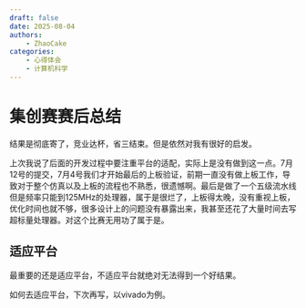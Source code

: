 ```yaml
---
draft: false
date: 2025-08-04
authors:
    - ZhaoCake
categories:
    - 心得体会
    - 计算机科学
---
```


# 集创赛赛后总结

结果是彻底寄了，竞业达杯，省三结束。但是依然对我有很好的启发。

上次我说了后面的开发过程中要注重平台的适配，实际上是没有做到这一点。7月12号的提交，7月4号我们才开始最后的上板验证，前期一直没有做上板工作，导致对于整个仿真以及上板的流程也不熟悉，很遗憾啊。最后是做了一个五级流水线但是频率只能到125MHz的处理器，属于是很烂了，上板得太晚，没有重视上板，<!-- more -->优化时间也就不够，很多设计上的问题没有暴露出来，我甚至还花了大量时间去写超标量处理器。对这个比赛无用功了属于是。

## 适应平台

最重要的还是适应平台，不适应平台就绝对无法得到一个好结果。

如何去适应平台，下次再写，以vivado为例。
